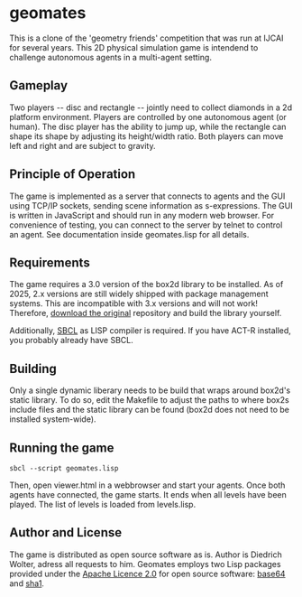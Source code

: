 # geomates
This is a clone of the 'geometry friends' competition that was run at IJCAI for several years. This 2D physical simulation game is intendend to challenge autonomous agents in a multi-agent setting.

## Gameplay
Two players -- disc and rectangle -- jointly need to collect diamonds in a 2d platform environment. Players are controlled by one autonomous agent (or human). The disc player has the ability to jump up, while the rectangle can shape its shape by adjusting its height/width ratio. Both players can move left and right and are subject to gravity.

## Principle of Operation
The game is implemented as a server that connects to agents and the GUI using TCP/IP sockets, sending scene information as s-expressions. The GUI is written in JavaScript and should run in any modern web browser.
For convenience of testing, you can connect to the server by telnet to control an agent. See documentation inside geomates.lisp for all details.

## Requirements
The game requires a 3.0 version of the box2d library to be installed. As of 2025, 2.x versions are still widely shipped with package management systems. This are incompatible with 3.x versions and will not work! Therefore, [download the original](https://github.com/erincatto/box2d) repository and build the library yourself. 

Additionally, [SBCL](https://sbcl.org) as LISP compiler is required. If you have ACT-R installed, you probably already have SBCL.

## Building
Only a single dynamic liberary needs to be build that wraps around box2d's static library. To do so, edit the Makefile to adjust the paths to where box2s include files and the static library can be found (box2d does not need to be installed system-wide).

## Running the game
```sbcl --script geomates.lisp```

Then, open viewer.html in a webbrowser and start your agents. Once both agents have connected, the game starts. It ends when all levels have been played. The list of levels is loaded from levels.lisp.

## Author and License 

The game is distributed as open source software as is. Author is Diedrich Wolter, adress all requests to him. Geomates employs two Lisp packages provided under the [Apache Licence 2.0](https://www.apache.org/licenses/LICENSE-2.0) for open source software: [base64](https://github.com/massung/base64) and [sha1](https://github.com/massung/sha1).
